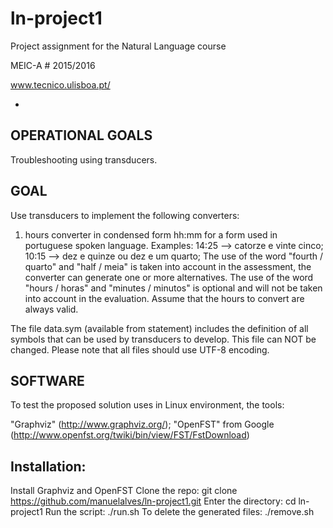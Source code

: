 ln-project1
============

Project assignment for the Natural Language course 

MEIC-A # 2015/2016

www.tecnico.ulisboa.pt/ 

-
OPERATIONAL GOALS
-
Troubleshooting using transducers.

GOAL
-
Use transducers to implement the following converters:
  1. hours converter in condensed form hh:mm for a form used in portuguese spoken language. 
    Examples:
      14:25 --> catorze e vinte cinco;
      10:15 --> dez e quinze ou dez e um quarto;
    The use of the word "fourth / quarto" and "half / meia" is taken into account in the assessment, the converter can generate one or more alternatives.
    The use of the word "hours / horas" and "minutes / minutos" is optional and will not be taken into account in the evaluation.
    Assume that the hours to convert are always valid.
 
The file data.sym (available from statement) includes the definition of all symbols that can be used by transducers to develop. This file can NOT be changed.
Please note that all files should use UTF-8 encoding.

SOFTWARE
-
To test the proposed solution uses in Linux environment, the tools:

"Graphviz" (http://www.graphviz.org/);
"OpenFST" from Google (http://www.openfst.org/twiki/bin/view/FST/FstDownload)

Installation:
-

Install Graphviz and OpenFST
Clone the repo: git clone https://github.com/manuelalves/ln-project1.git
Enter the directory: cd ln-project1
Run the script: ./run.sh
To delete the generated files: ./remove.sh
